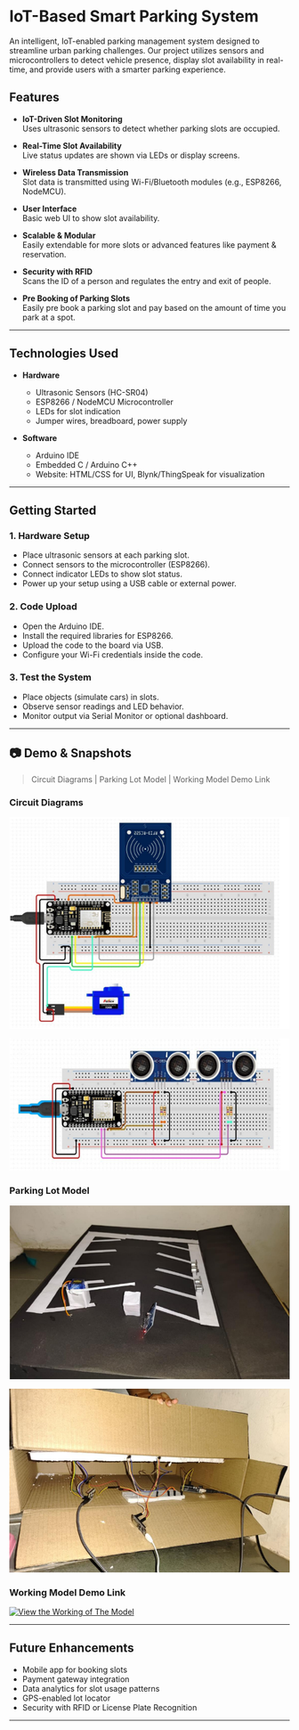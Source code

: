 # IoT-Based Smart Parking System 

An intelligent, IoT-enabled parking management system designed to streamline urban parking challenges. Our project utilizes sensors and microcontrollers to detect vehicle presence, display slot availability in real-time, and provide users with a smarter parking experience.

##  Features

-  **IoT-Driven Slot Monitoring**  
  Uses ultrasonic sensors to detect whether parking slots are occupied.

-  **Real-Time Slot Availability**  
  Live status updates are shown via LEDs or display screens.

-  **Wireless Data Transmission**  
  Slot data is transmitted using Wi-Fi/Bluetooth modules (e.g., ESP8266, NodeMCU).

-  **User Interface**  
  Basic web UI to show slot availability.

-  **Scalable & Modular**  
  Easily extendable for more slots or advanced features like payment & reservation.

-  **Security with RFID**  
  Scans the ID of a person and regulates the entry and exit of people.

-  **Pre Booking of Parking Slots**  
  Easily pre book a parking slot and pay based on the amount of time you park at a spot.

---

##  Technologies Used

- **Hardware**  
  - Ultrasonic Sensors (HC-SR04)  
  - ESP8266 / NodeMCU Microcontroller  
  - LEDs for slot indication  
  - Jumper wires, breadboard, power supply

- **Software**  
  - Arduino IDE  
  - Embedded C / Arduino C++  
  - Website: HTML/CSS for UI, Blynk/ThingSpeak for visualization

---

##  Getting Started

### 1. Hardware Setup
- Place ultrasonic sensors at each parking slot.
- Connect sensors to the microcontroller (ESP8266).
- Connect indicator LEDs to show slot status.
- Power up your setup using a USB cable or external power.

### 2. Code Upload
- Open the Arduino IDE.
- Install the required libraries for ESP8266.
- Upload the code to the board via USB.
- Configure your Wi-Fi credentials inside the code.

### 3. Test the System
- Place objects (simulate cars) in slots.
- Observe sensor readings and LED behavior.
- Monitor output via Serial Monitor or optional dashboard.

---

## 📷 Demo & Snapshots
 
>  Circuit Diagrams | Parking Lot Model | Working Model Demo Link  

###  Circuit Diagrams

![Circuit_Diagarm](assets/Circuit_Diagram1.png)

![Circuit_Diagarm](assets/Circuit_Diagram2.png)

###  Parking Lot Model

![Parking Lot Model](assets/Parking_Lot_Model1.png)

![Parking Lot Model](assets/Parking_Lot_Model2.png)


###  Working Model Demo Link

[![View the Working of The Model](https://drive.google.com/uc?export=view&id=1_t03qnAILrzN3omnhKMwBxO4FxloYT4H)](https://drive.google.com/file/d/1_t03qnAILrzN3omnhKMwBxO4FxloYT4H/view?usp=sharing)

---

## Future Enhancements

-  Mobile app for booking slots
-  Payment gateway integration
-  Data analytics for slot usage patterns
-  GPS-enabled lot locator
-  Security with RFID or License Plate Recognition

---
